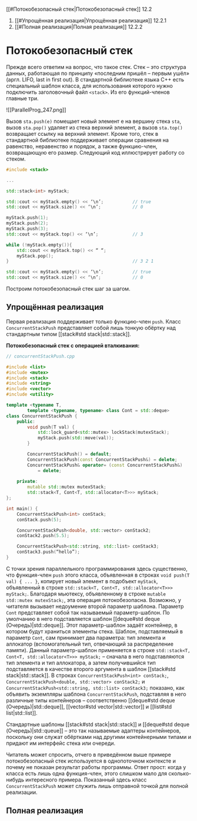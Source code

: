 
[[#Потокобезопасный стек|Потокобезопасный стек]] 12.2
1. [[#Упрощённая реализация|Упрощённая реализация]] 12.2.1
2. [[#Полная реализация|Полная реализация]] 12.2.2

# Потокобезопасный стек

Прежде всего ответим на вопрос, что такое стек. Стек – это структура данных, работающая по принципу «последним пришёл – первым ушёл» (аргл. LIFO, last in first out). В стандартной библиотеке языка C++ есть специальный шаблон класса, для использования которого нужно подключить заголовочный файл `<stack>`. Из его функций-членов главные три.

![[ParallelProg_247.png]]

Вызов `sta.push(e)` помещает новый элемент e на вершину стека `sta`, вызов `sta.pop()` удаляет из стека верхний элемент, а вызов `sta.top()` возвращает ссылку на верхний элемент. Кроме того, стек в стандартной библиотеке поддерживает операции сравнения на равенство, неравенство и порядок, а также функцию-член, возвращающую его размер. Следующий код иллюстрирует работу со стеком.

```c++
#include <stack>

...

std::stack<int> myStack;

std::cout << myStack.empty() << ‘\n’;           // true
std::cout << myStack.size() << ‘\n’;            // 0

myStack.push(1);
myStack.push(2);
myStack.push(3);
std::cout << myStack.top() << ‘\n’;             // 3

while (!myStack.empty()){
	std::cout << myStack.top() << “ “;
	myStack.pop();
}                                               // 3 2 1

std::cout << myStack.empty() << ‘\n’;           // true
std::cout << myStack.size() << ‘\n’;            // 0
```

Построим потокобезопасный стек шаг за шагом.

## Упрощённая реализация

Первая реализация поддерживает только функцию-член `push`. Класс `ConcurrentStackPush` представляет собой лишь тонкую обёртку над стандартным типом [[stack#std stack|std::stack]].

**Потокобезопасный стек с операцией вталкивания:**
```c++
// concurrentStackPush.cpp

#include <list>
#include <mutex>
#include <stack>
#include <string>
#include <vector>
#include <utility>

template <typename T,
		template <typename, typename> class Cont = std::deque>
class ConcurrentStackPush {
	public:
		void push(T val) {
			std::lock_guard<std::mutex> lockStack(mutexStack);
			myStack.push(std::move(val));
		}

		ConcurrentStackPush() = default;
		ConcurrentStackPush(const ConcurrentStackPush&) = delete;
		ConcurrentStackPush& operator= (const ConcurrentStackPush&)
			= delete;
	
	private:
		mutable std::mutex mutexStack;
		std::stack<T, Cont<T, std::allocator<T>>> myStack;
};

int main() {
	ConcurrentStackPush<int> conStack;
	conStack.push(5);

	ConcurrentStackPush<double, std::vector> conStack2;
	conStack2.push(5.5);

	ConcurrentStackPush<std::string, std::list> conStack3;
	conStack3.push(“hello”);
}
```

С точки зрения параллельного программирования здесь существенно, что функция-член `push` этого класса, объявленная в строках `void push(T val) { ... }`, копирует новый элемент в подобъект `myStack`, объявленный в строке `std::stack<T, Cont<T, std::allocator<T>>> myStack;`. Благодаря мьютексу, объявленному в строке `mutable std::mutex mutexStack;`, эта операция потокобезопасна. Возможно, у читателя вызывает недоумение второй параметр шаблона. Параметр `Cont` представляет собой так называемый параметр-шаблон. По умолчанию в него подставляется шаблон [[deque#std deque (Очередь)|std::deque]]. Этот параметр-шаблон задаёт контейнер, в котором будут храниться элементы стека. Шаблон, подставляемый в параметр `Cont`, сам принимает два параметра: тип элемента и аллокатор (вспомогательный тип, отвечающий за распределение памяти). Данный параметр-шаблон применяется в строке `std::stack<T, Cont<T, std::allocator<T>>> myStack;` – сначала в него подставляются тип элемента и тип аллокатора, а затем получившийся тип подставляется в качестве второго аргумента в шаблон [[stack#std stack|std::stack]]. В строках `ConcurrentStackPush<int> conStack;`, `ConcurrentStackPush<double, std::vector> conStack2;` и `ConcurrentStackPush<std::string, std::list> conStack3;` показано, как объявить экземпляры шаблона `ConcurrentStackPush`, подставляя в него различные типы контейнеров – соответственно [[deque#std deque (Очередь)|std::deque]], [[vector#std vector|std::vector]] и [[list#std list|std::list]].

Стандартные шаблоны [[stack#std stack|std::stack]] и [[deque#std deque (Очередь)|std::queue]] – это так называемые адаптеры контейнеров, поскольку они служат обёртками над другими контейнерными типами и придают им интерфейс стека или очереди.

Читатель может спросить, отчего в приведённом выше примере потокобезопасный стек используется в однопоточном контексте и почему не показан результат работы программы. Ответ прост: когда у класса есть лишь одна функция-член, этого слишком мало для сколько-нибудь интересного примера. Показанный здесь класс `ConcurrentStackPush` может служить лишь отправной точкой для полной реализации.

## Полная реализация























